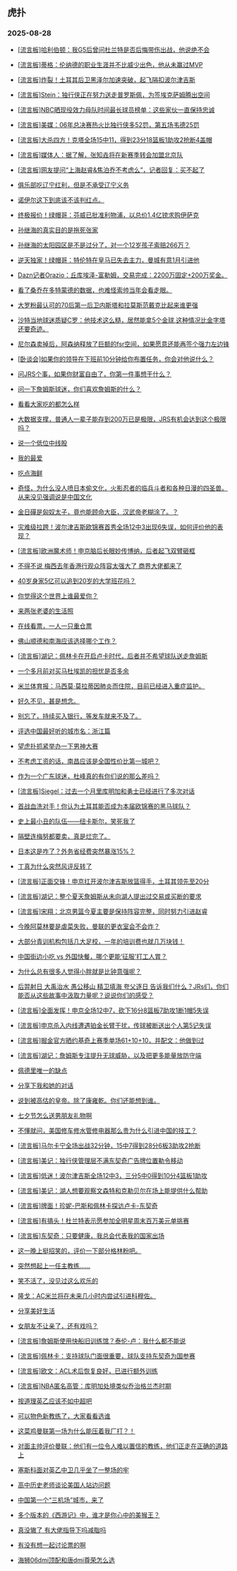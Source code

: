 ## 虎扑 
### 2025-08-28

+ [[流言板]哈利伯顿：我G5后曾问杜兰特是否后悔带伤出战，他说绝不会](https://bbs.hupu.com/634586720.html)

+ [[流言板]蒂格：伦纳德的职业生涯并不比威少出色，他从未赢过MVP](https://bbs.hupu.com/634586811.html)

+ [[流言板]炸裂！土耳其后卫黑泽尔加速突破，起飞隔扣波尔津吉斯](https://bbs.hupu.com/634588549.html)

+ [[流言板]Stein：独行侠正在努力送走普罗斯佩，为签埃克萨姆腾出空间](https://bbs.hupu.com/634588108.html)

+ [[流言板]NBC晒现役效力母队时间最长球员榜单：这些家伙一直保持忠诚](https://bbs.hupu.com/634587314.html)

+ [[流言板]美媒：06年总决赛热火比独行侠多52罚，第五场韦德25罚](https://bbs.hupu.com/634585666.html)

+ [[流言板]大杀四方！克塔全场15中11，得到23分18篮板1助攻2抢断4盖帽](https://bbs.hupu.com/634587026.html)

+ [[流言板]媒体人：据了解，张知垚将在新赛季转会加盟北京队](https://bbs.hupu.com/634587520.html)

+ [[流言板]网友提问“上海赵睿&amp;焦泊乔不考虑么”，记者回复：买不起了](https://bbs.hupu.com/634588180.html)

+ [俱乐部吃辽宁红利，但是不承受辽宁义务](https://bbs.hupu.com/634585019.html)

+ [诺伊尔这下到底该不该判红点。](https://bbs.hupu.com/634586422.html)

+ [终极报价！绿帽哥：芬威已批准利物浦，以总价1.4亿镑求购伊萨克](https://bbs.hupu.com/634582249.html)

+ [孙继海的真实目的是拖死张家](https://bbs.hupu.com/634578996.html)

+ [孙继海的太阳园区是不是过分了，对一个12岁孩子索赔266万？](https://bbs.hupu.com/634586311.html)

+ [逆天独家！绿帽哥：特伦特在皇马已失去主力，曼城有意1月引进他](https://bbs.hupu.com/634584058.html)

+ [Dazn记者Orazio：丘库埃泽-富勒姆，交易完成：2200万固定+200万奖金。](https://bbs.hupu.com/634583815.html)

+ [看了桑乔在多特蒙德的数据，也难怪索帅当年会看走眼。](https://bbs.hupu.com/634581168.html)

+ [大罗粉最认可的70后第一后卫内斯塔和拉莫斯范戴克比起来谁更强](https://bbs.hupu.com/634579853.html)

+ [沙特当地球迷质疑C罗：他技术这么糙，居然能拿5个金球,这种情况比金字塔还要奇迹。](https://bbs.hupu.com/634584486.html)

+ [尼尔森卖掉后，阿森纳释放了巨额的fsr空间，如果愿意还能再签个强力左边锋](https://bbs.hupu.com/634587224.html)

+ [[卧谈会]如果你的领导在下班前10分钟给你布置任务，你会对他说什么？](https://bbs.hupu.com/634585213.html)

+ [问JRS个事，如果你财富自由了，你第一件事想干什么？](https://bbs.hupu.com/634585240.html)

+ [问一下詹姆斯球迷，你们喜欢詹姆斯的什么？](https://bbs.hupu.com/634585796.html)

+ [看看大家吃的都怎么样](https://bbs.hupu.com/634585820.html)

+ [大数据支撑，普通人一辈子能存到200万已是极限，JRS有机会达到这个极限吗？](https://bbs.hupu.com/634585567.html)

+ [说一个低位中线股](https://bbs.hupu.com/634588354.html)

+ [我的最爱](https://bbs.hupu.com/634586995.html)

+ [吃点海鲜](https://bbs.hupu.com/634585640.html)

+ [奇怪，为什么没人喷日本偷文化，火影忍者的临兵斗者和各种日漫的四圣兽。从来没见强调说是中国文化](https://bbs.hupu.com/634585517.html)

+ [金日磾是匈奴太子，竟也能顾命大臣，汉武帝老糊涂了。？](https://bbs.hupu.com/634585677.html)

+ [灾难级拉跨！波尔津吉斯欧锦赛首秀全场12中3出现6失误，如何评价他的表现？](https://bbs.hupu.com/634588978.html)

+ [[流言板]欧洲魔术师！申京脑后长眼妙传博纳，后者起飞双臂砸框](https://bbs.hupu.com/634589194.html)

+ [不得不说 梅西去年香港行观众阵容太强大了 商界大佬都来了](https://bbs.hupu.com/634579839.html)

+ [40岁身家5亿可以追到20岁的大学班花吗？](https://bbs.hupu.com/634585748.html)

+ [你觉得这个世界上谁最爱你？](https://bbs.hupu.com/634585911.html)

+ [来两张老婆的生活照](https://bbs.hupu.com/634588208.html)

+ [在线看票，一人一只重仓票](https://bbs.hupu.com/634588610.html)

+ [佛山顺德和南海应该选择哪个工作？](https://bbs.hupu.com/634588683.html)

+ [[流言板]湖记：佩林卡在开启卢卡时代，后者并不希望球队送走詹姆斯](https://bbs.hupu.com/634589299.html)

+ [一个多月前对买马杜埃凯的担忧是否多余](https://bbs.hupu.com/634581320.html)

+ [米兰体育报：马西莫·莫拉蒂因肺炎而住院，目前已经进入重症监护。](https://bbs.hupu.com/634588736.html)

+ [好久不见，甚是想念。](https://bbs.hupu.com/634587699.html)

+ [别忘了，持续买入银行，等发车就来不及了。](https://bbs.hupu.com/634586803.html)

+ [评选中国最好听的城市名：浙江篇](https://bbs.hupu.com/634588621.html)

+ [望虎扑抓紧举办一下男神大赛](https://bbs.hupu.com/634587511.html)

+ [不考虑工资的话，南昌应该是全国性价比第一城吧？](https://bbs.hupu.com/634589207.html)

+ [作为一个广东球迷，杜峰真的有你们说的那么差吗？](https://bbs.hupu.com/634588702.html)

+ [[流言板]Siegel：过去一个月里库明加和勇士已经进行了多次对话](https://bbs.hupu.com/634588421.html)

+ [首战血洗对手！你认为土耳其能否成为本届欧锦赛的黑马球队？](https://bbs.hupu.com/634589371.html)

+ [史上最小丑的队伍——纽卡斯尔，笑死我了](https://bbs.hupu.com/634584721.html)

+ [隔壁连梅努都要卖，真是烂完了。](https://bbs.hupu.com/634582534.html)

+ [日本这是咋了？外务省经费突然暴涨15%？](https://bbs.hupu.com/634588613.html)

+ [丁真为什么突然风评反转了](https://bbs.hupu.com/634588896.html)

+ [[流言板]正面交锋！申京扛开波尔津吉斯放篮得手，土耳其领先至20分](https://bbs.hupu.com/634589146.html)

+ [[流言板]湖记：整个夏天詹姆斯从未向湖人提出过交易或买断的要求](https://bbs.hupu.com/634589261.html)

+ [[流言板]宋翔：北京男篮今夏主要是保持阵容完整，同时努力引进赵睿](https://bbs.hupu.com/634588286.html)

+ [今晚阿莫林要是虐菜失败，曼联的更衣室会不会炸？](https://bbs.hupu.com/634583842.html)

+ [大部分青训机构包括几大足校，一年的培训费也就几万块钱！](https://bbs.hupu.com/634583348.html)

+ [中国街边小吃 vs 外国快餐，哪个更能‘征服’打工人胃？](https://bbs.hupu.com/634589828.html)

+ [为什么总有很多人觉得小胖就是比钟意强呢？](https://bbs.hupu.com/634589820.html)

+ [后羿射日 大禹治水 愚公移山 精卫填海 夸父逐日 告诉我们什么？JRs们，你们能否从这些故事中汲取力量呢？说说你们的感受？](https://bbs.hupu.com/634588900.html)

+ [[流言板]全面发挥！申京全场12中7，砍下16分8篮板7助攻1断1帽5失误](https://bbs.hupu.com/634589441.html)

+ [[流言板]申京杀入内线遭遇铂金长臂干扰，传球被断送出个人第5记失误](https://bbs.hupu.com/634588962.html)

+ [[流言板]掘金官方晒约基奇上赛季单场61+10+10，并配文：他做到过](https://bbs.hupu.com/634590204.html)

+ [[流言板]湖记：詹姆斯专注提升无球威胁，以及把更多能量放防守端](https://bbs.hupu.com/634589329.html)

+ [佩德里唯一的缺点](https://bbs.hupu.com/634586011.html)

+ [分享下我和她的对话](https://bbs.hupu.com/634589874.html)

+ [说到被高估的皇帝。除了康雍乾。你们还能想到谁。](https://bbs.hupu.com/634589555.html)

+ [七夕节怎么送男朋友礼物啊](https://bbs.hupu.com/634589057.html)

+ [不懂就问，美国修车修水管修电器那么贵为什么引进中国的技工？](https://bbs.hupu.com/634589364.html)

+ [[流言板]马尔卡宁全场出战32分钟，15中7得到28分6板3助攻2抢断](https://bbs.hupu.com/634590051.html)

+ [[流言板]美记：独行侠管理层不满东契奇广告牌位置勒令移动](https://bbs.hupu.com/634590571.html)

+ [[流言板]低迷！波尔津吉斯全场12中3，三分5中0得到10分4篮板1助攻](https://bbs.hupu.com/634589488.html)

+ [[流言板]美记：湖人想要观察文森特和克勒贝尔在场上能提供什么帮助](https://bbs.hupu.com/634590644.html)

+ [[流言板]牌面！珍妮-巴斯和佩林卡探访卢卡-东契奇](https://bbs.hupu.com/634590796.html)

+ [[流言板]有搞头！杜兰特表示愿参加全明星周末百万美元单挑赛](https://bbs.hupu.com/634590771.html)

+ [[流言板]东契奇：只要健康，我总会代表我的国家出场](https://bbs.hupu.com/634590840.html)

+ [这一晚上挺招笑的，评价一下部分格林粉吧。](https://bbs.hupu.com/634589522.html)

+ [突然想起上一任主教练……](https://bbs.hupu.com/634590538.html)

+ [笑不活了，没见过这么欢乐的](https://bbs.hupu.com/634590479.html)

+ [隆戈：AC米兰将在未来几小时内尝试引进科穆佐。](https://bbs.hupu.com/634585530.html)

+ [分享美好生活](https://bbs.hupu.com/634590684.html)

+ [女朋友不让亲了，还有戏吗？](https://bbs.hupu.com/634590925.html)

+ [[流言板]詹姆斯使用快船旧训练馆？泰伦-卢：我什么都不能说](https://bbs.hupu.com/634591156.html)

+ [[流言板]佩林卡：支持球队门面很重要，球队支持东契奇为国参赛](https://bbs.hupu.com/634591029.html)

+ [[流言板]欧文：ACL术后恢复良好，已进行额外训练](https://bbs.hupu.com/634590736.html)

+ [[流言板]NBA匿名高管：库明加处境类似乔治格兰杰时期](https://bbs.hupu.com/634590677.html)

+ [按道理英乙应该不如中超吧](https://bbs.hupu.com/634590551.html)

+ [可以物色新教练了，大家看看选谁](https://bbs.hupu.com/634590189.html)

+ [这菜鸡曼联第一场为什么能压着我厂打？！](https://bbs.hupu.com/634590083.html)

+ [对面主帅评价曼联：他们有一位令人难以置信的教练，他们正走在正确的道路上](https://bbs.hupu.com/634590685.html)

+ [塞斯科面对英乙中卫几乎坐了一整场的牢](https://bbs.hupu.com/634590650.html)

+ [高中历史老师谈论美国人站边问题](https://bbs.hupu.com/634590565.html)

+ [中国第一个“三机场”城市，来了](https://bbs.hupu.com/634590759.html)

+ [多个版本的《西游记》中，谁才是你心中的美猴王？](https://bbs.hupu.com/634591407.html)

+ [真没辙了 有大佬指导下吗减脂吗](https://bbs.hupu.com/634591108.html)

+ [有没有想一起讨论票的啊](https://bbs.hupu.com/634591128.html)

+ [海狮06dmi顶配和唐dmi尊荣怎么选](https://bbs.hupu.com/634591111.html)

